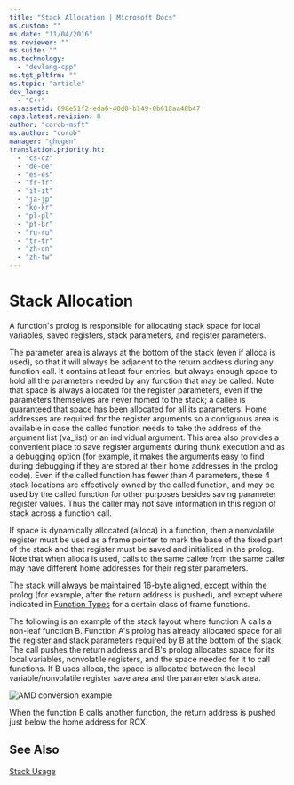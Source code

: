 ```yaml
---
title: "Stack Allocation | Microsoft Docs"
ms.custom: ""
ms.date: "11/04/2016"
ms.reviewer: ""
ms.suite: ""
ms.technology: 
  - "devlang-cpp"
ms.tgt_pltfrm: ""
ms.topic: "article"
dev_langs: 
  - "C++"
ms.assetid: 098e51f2-eda6-40d0-b149-0b618aa48b47
caps.latest.revision: 8
author: "corob-msft"
ms.author: "corob"
manager: "ghogen"
translation.priority.ht: 
  - "cs-cz"
  - "de-de"
  - "es-es"
  - "fr-fr"
  - "it-it"
  - "ja-jp"
  - "ko-kr"
  - "pl-pl"
  - "pt-br"
  - "ru-ru"
  - "tr-tr"
  - "zh-cn"
  - "zh-tw"
---
```

# Stack Allocation
A function's prolog is responsible for allocating stack space for local variables, saved registers, stack parameters, and register parameters.  
  
 The parameter area is always at the bottom of the stack (even if alloca is used), so that it will always be adjacent to the return address during any function call. It contains at least four entries, but always enough space to hold all the parameters needed by any function that may be called. Note that space is always allocated for the register parameters, even if the parameters themselves are never homed to the stack; a callee is guaranteed that space has been allocated for all its parameters. Home addresses are required for the register arguments so a contiguous area is available in case the called function needs to take the address of the argument list (va_list) or an individual argument. This area also provides a convenient place to save register arguments during thunk execution and as a debugging option (for example, it makes the arguments easy to find during debugging if they are stored at their home addresses in the prolog code). Even if the called function has fewer than 4 parameters, these 4 stack locations are effectively owned by the called function, and may be used by the called function for other purposes besides saving parameter register values.  Thus the caller may not save information in this region of stack across a function call.  
  
 If space is dynamically allocated (alloca) in a function, then a nonvolatile register must be used as a frame pointer to mark the base of the fixed part of the stack and that register must be saved and initialized in the prolog. Note that when alloca is used, calls to the same callee from the same caller may have different home addresses for their register parameters.  
  
 The stack will always be maintained 16-byte aligned, except within the prolog (for example, after the return address is pushed), and except where indicated in [Function Types](../build/function-types.md) for a certain class of frame functions.  
  
 The following is an example of the stack layout where function A calls a non-leaf function B. Function A's prolog has already allocated space for all the register and stack parameters required by B at the bottom of the stack. The call pushes the return address and B's prolog allocates space for its local variables, nonvolatile registers, and the space needed for it to call functions. If B uses alloca, the space is allocated between the local variable/nonvolatile register save area and the parameter stack area.  
  
 ![AMD conversion example](../build/media/vcamd_conv_ex_5.png "vcAmd_conv_ex_5")  
  
 When the function B calls another function, the return address is pushed just below the home address for RCX.  
  
## See Also  
 [Stack Usage](../build/stack-usage.md)